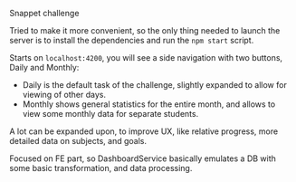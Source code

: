 Snappet challenge

Tried to make it more convenient, so the only thing needed to launch the server is to install the dependencies and run the `npm start` script.

Starts on `localhost:4200`, you will see a side navigation with two buttons, Daily and Monthly:

- Daily is the default task of the challenge, slightly expanded to allow for viewing of other days.
- Monthly shows general statistics for the entire month, and allows to view some monthly data for separate students.

A lot can be expanded upon, to improve UX, like relative progress, more detailed data on subjects, and goals.

Focused on FE part, so DashboardService basically emulates a DB with some basic transformation, and data processing.

